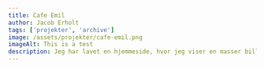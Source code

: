```yaml
---
title: Cafe Emil
author: Jacob Erholt
tags: ['projekter', 'archive']
image: /assets/projekter/cafe-emil.png
imageAlt: This is a test
description: Jeg har lavet en hjemmeside, hvor jeg viser en masser billeder jeg har taget på gåture, der er brugt HTML, CSS og JS.
---
```


<div>

</div>